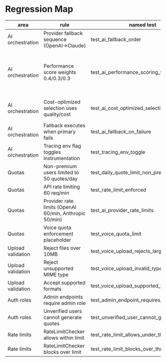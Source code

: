 # Regression Map

| area | rule | named test | severity | owner | fix idea |
|------|------|------------|----------|-------|----------|
| AI orchestration | Provider fallback sequence (OpenAI→Claude) | test_ai_fallback_order | high | AI Team | enforce service order in orchestrator |
| AI orchestration | Performance score weights 0.4/0.3/0.3 | test_ai_performance_scoring_weights | medium | AI Team | refactor to constants; document that weights must sum to 1.0; regression test must verify sum is 1.0 |
| AI orchestration | Cost-optimized selection uses quality/cost | test_ai_cost_optimized_selection | medium | AI Team | document defaults and ensure config override |
| AI orchestration | Fallback executes when primary fails | test_ai_fallback_on_failure | high | AI Team | add provider health checks |
| AI orchestration | Tracing env flag toggles instrumentation | test_tracing_env_toggle | low | Infra Team | validate ENABLE_TRACING behavior |
| Quotas | Non-premium users limited to 50 quotes/day | test_daily_quote_limit_non_premium | high | Backend Team | add counter reset cron |
| Quotas | API rate limiting 60 req/min | test_rate_limit_enforced | high | Backend Team | integrate Redis token bucket |
| Quotas | Provider rate limits (OpenAI 60/min, Anthropic 50/min) | test_ai_provider_rate_limits | medium | AI Team | monitor provider quota settings |
| Quotas | Voice quota enforcement placeholder | test_voice_quota_limit | low | Backend Team | implement voice quota logic |
| Upload validation | Reject files over 10MB | test_voice_upload_rejects_large_file | high | Backend Team | streaming upload check |
| Upload validation | Reject unsupported MIME type | test_voice_upload_invalid_type | medium | Backend Team | centralize MIME list |
| Upload validation | Accept supported formats | test_voice_upload_supported_formats | low | Backend Team | extend tests for new formats |
| Auth roles | Admin endpoints require admin role | test_admin_endpoint_requires_admin_role | high | Security Team | add role-based middleware |
| Auth roles | Unverified users cannot generate quotes | test_unverified_user_cannot_generate_quote | medium | Security Team | add verification check tests |
| Rate limits | RateLimitChecker allows within limit | test_rate_limit_allows_under_threshold | medium | Backend Team | implement storage for counts |
| Rate limits | RateLimitChecker blocks over limit | test_rate_limit_blocks_over_threshold | high | Backend Team | implement 429 response |
